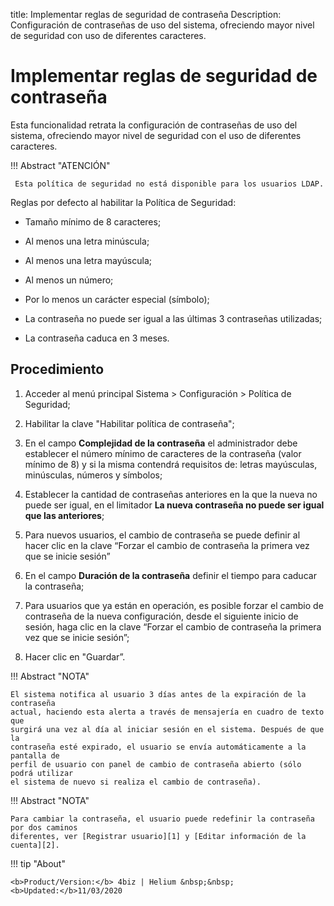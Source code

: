 title: Implementar reglas de seguridad de contraseña
Description: Configuración de contraseñas de uso del sistema, ofreciendo mayor nivel de seguridad con uso de diferentes caracteres.
# Implementar reglas de seguridad de contraseña

Esta funcionalidad retrata la configuración de contraseñas de uso del sistema,
ofreciendo mayor nivel de seguridad con el uso de diferentes caracteres.

!!! Abstract "ATENCIÓN"

     Esta política de seguridad no está disponible para los usuarios LDAP.
     

Reglas por defecto al habilitar la Política de Seguridad:

-   Tamaño mínimo de 8 caracteres;

-   Al menos una letra minúscula;

-   Al menos una letra mayúscula;

-   Al menos un número;

-   Por lo menos un carácter especial (símbolo);

-   La contraseña no puede ser igual a las últimas 3 contraseñas utilizadas;

-   La contraseña caduca en 3 meses.

Procedimiento
------------

1.  Acceder al menú principal Sistema \> Configuración \> Política de Seguridad;

2.  Habilitar la clave "Habilitar política de contraseña";

3.  En el campo **Complejidad de la contraseña** el administrador debe establecer el número mínimo
    de caracteres de la contraseña (valor mínimo de 8) y si la misma contendrá requisitos
    de: letras mayúsculas, minúsculas, números y símbolos;

4.  Establecer la cantidad de contraseñas anteriores en la que la nueva no puede ser igual, en el limitador **La nueva contraseña no puede ser igual que las anteriores**;

5.  Para nuevos usuarios, el cambio de contraseña se puede definir al hacer clic en la clave
    “Forzar el cambio de contraseña la primera vez que se inicie sesión”

6.  En el campo **Duración de la contraseña** definir el tiempo para caducar la contraseña;

7.  Para usuarios que ya están en operación, es posible forzar el cambio de contraseña de la nueva configuración, desde el siguiente inicio de sesión, haga clic en la clave “Forzar el cambio de contraseña la primera vez que se inicie sesión”;

8.  Hacer clic en "Guardar”.

!!! Abstract "NOTA"

    El sistema notifica al usuario 3 días antes de la expiración de la contraseña
    actual, haciendo esta alerta a través de mensajería en cuadro de texto que
    surgirá una vez al día al iniciar sesión en el sistema. Después de que la
    contraseña esté expirado, el usuario se envía automáticamente a la pantalla de
    perfil de usuario con panel de cambio de contraseña abierto (sólo podrá utilizar
    el sistema de nuevo si realiza el cambio de contraseña).
  

!!! Abstract "NOTA"

    Para cambiar la contraseña, el usuario puede redefinir la contraseña por dos caminos
    diferentes, ver [Registrar usuario][1] y [Editar información de la cuenta][2].


!!! tip "About"

    <b>Product/Version:</b> 4biz | Helium &nbsp;&nbsp;
    <b>Updated:</b>11/03/2020

[1]:/es-es/4biz-helium/initial-settings/access-settings/user/users.html
[2]:/es-es/4biz-helium/initial-settings/access-settings/user/user-data.html
